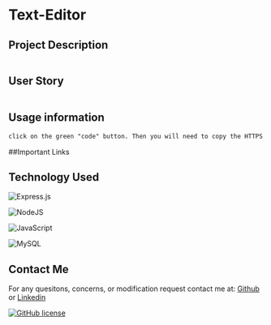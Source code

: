 # Text-Editor

## Project Description
```md

```
## User Story
```md

```
## Usage information
```md
click on the green "code" button. Then you will need to copy the HTTPS link copy then clone to your a folder in your terminal.
```
##Important Links


## Technology Used

![Express.js](https://img.shields.io/badge/express.js-%23404d59.svg?style=for-the-badge&logo=express&logoColor=%2361DAFB)

![NodeJS](https://img.shields.io/badge/node.js-6DA55F?style=for-the-badge&logo=node.js&logoColor=white)

![JavaScript](https://img.shields.io/badge/javascript-%23323330.svg?style=for-the-badge&logo=javascript&logoColor=%23F7DF1E)

![MySQL](https://img.shields.io/badge/mysql-%2309f.svg?style=for-the-badge&logo=mysql&logoColor=white)

## Contact Me

For any quesitons, concerns, or modification request contact me at: [Github](https://github.com/RussC22) or [Linkedin](https://www.linkedin.com/in/tavarus-cherry/)

[![GitHub license](https://img.shields.io/github/license/Naereen/StrapDown.js.svg)](https://github.com/Naereen/StrapDown.js/blob/master/LICENSE)

